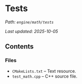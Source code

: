 # Tests

_Path: `engine/math/tests`_

_Last updated: 2025-10-05_


## Contents

### Files

- `CMakeLists.txt` – Text resource.
- `test_math.cpp` – C++ source file.
